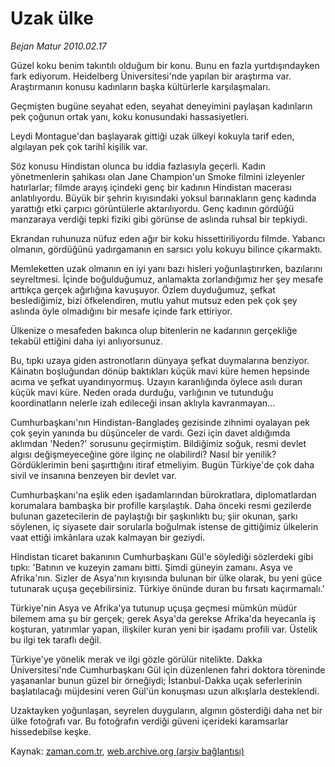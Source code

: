 # Uzak ülke

*Bejan Matur 2010.02.17*

<tr><td class="metin" colspan="2" style="padding-top: 20px; padding-left: 5px; ">Güzel koku benim takıntılı olduğum bir konu. Bunu en fazla yurtdışındayken fark ediyorum. Heidelberg Üniversitesi'nde yapılan bir araştırma var. Araştırmanın konusu kadınların başka kültürlerle karşılaşmaları.</td></tr><tr><td class="metin" colspan="2" style="padding-top: 20px; padding-left: 5px; "><p> Geçmişten bugüne seyahat eden, seyahat deneyimini paylaşan kadınların pek çoğunun ortak yanı, koku konusundaki hassasiyetleri.
<p> Leydi Montague'dan başlayarak gittiği uzak ülkeyi kokuyla tarif eden, algılayan pek çok tarihî kişilik var.
<p> Söz konusu Hindistan olunca bu iddia fazlasıyla geçerli. Kadın yönetmenlerin şahikası olan Jane Champion'un Smoke filmini izleyenler hatırlarlar; filmde arayış içindeki genç bir kadının Hindistan macerası anlatılıyordu. Büyük bir şehrin kıyısındaki yoksul barınakların genç kadında yarattığı etki çarpıcı görüntülerle aktarılıyordu. Genç kadının gördüğü manzaraya verdiği tepki fiziki gibi görünse de aslında ruhsal bir tepkiydi.
<p> Ekrandan ruhunuza nüfuz eden ağır bir koku hissettiriliyordu filmde. Yabancı olmanın, gördüğünü yadırgamanın en sarsıcı yolu kokuyu bilince çıkarmaktı.
<p> Memleketten uzak olmanın en iyi yanı bazı hisleri yoğunlaştırırken, bazılarını seyreltmesi. İçinde boğulduğumuz, anlamakta zorlandığımız her şey mesafe arttıkça gerçek ağırlığına kavuşuyor. Özlem duyduğumuz, şefkat beslediğimiz, bizi öfkelendiren, mutlu yahut mutsuz eden pek çok şey aslında öyle olmadığını bir mesafe içinde fark ettiriyor.
<p> Ülkenize o mesafeden bakınca olup bitenlerin ne kadarının gerçekliğe tekabül ettiğini daha iyi anlıyorsunuz.
<p> Bu, tıpkı uzaya giden astronotların dünyaya şefkat duymalarına benziyor. Kâinatın boşluğundan dönüp baktıkları küçük mavi küre hemen hepsinde acıma ve şefkat uyandırıyormuş. Uzayın karanlığında öylece asılı duran küçük mavi küre. Neden orada durduğu, varlığının ve tutunduğu koordinatların nelerle izah edileceği insan aklıyla kavranmayan...
<p> Cumhurbaşkanı'nın Hindistan-Bangladeş gezisinde zihnimi oyalayan pek çok şeyin yanında bu düşünceler de vardı. Gezi için davet aldığımda aklımdan 'Neden?' sorusunu geçirmiştim. Bildiğimiz soğuk, resmi devlet algısı değişmeyeceğine göre ilginç ne olabilirdi? Nasıl bir yenilik? Gördüklerimin beni şaşırttığını itiraf etmeliyim. Bugün Türkiye'de çok daha sivil ve insanına benzeyen bir devlet var.
<p> Cumhurbaşkanı'na eşlik eden işadamlarından bürokratlara, diplomatlardan korumalara bambaşka bir profille karşılaştık. Daha önceki resmi gezilerde bulunan gazetecilerin de paylaştığı bir şaşkınlıktı bu; şiir okunan, şarkı söylenen, iç siyasete dair sorularla boğulmak istense de gittiğimiz ülkelerin vaat ettiği imkânlara uzak kalmayan bir geziydi.
<p> Hindistan ticaret bakanının Cumhurbaşkanı Gül'e söylediği sözlerdeki gibi tıpkı: 'Batının ve kuzeyin zamanı bitti. Şimdi güneyin zamanı. Asya ve Afrika'nın. Sizler de Asya'nın kıyısında bulunan bir ülke olarak, bu yeni güce tutunarak uçuşa geçebilirsiniz. Türkiye önünde duran bu fırsatı kaçırmamalı.'
<p> Türkiye'nin Asya ve Afrika'ya tutunup uçuşa geçmesi mümkün müdür bilemem ama şu bir gerçek; gerek Asya'da gerekse Afrika'da heyecanla iş koşturan, yatırımlar yapan, ilişkiler kuran yeni bir işadamı profili var. Üstelik bu ilgi tek taraflı değil.
<p> Türkiye'ye yönelik merak ve ilgi gözle görülür nitelikte. Dakka Üniversitesi'nde Cumhurbaşkanı Gül için düzenlenen fahri doktora töreninde yaşananlar bunun güzel bir örneğiydi; İstanbul-Dakka uçak seferlerinin başlatılacağı müjdesini veren Gül'ün konuşması uzun alkışlarla desteklendi.
<p> Uzaktayken yoğunlaşan, seyrelen duyguların, algının gösterdiği daha net bir ülke fotoğrafı var. Bu fotoğrafın verdiği güveni içerideki karamsarlar hissedebilse keşke.<br/></p></p></p></p></p></p></p></p></p></p></p></p></p></td></tr>

Kaynak: [zaman.com.tr](http://zaman.com.tr/yazar.do?yazino=952444), [web.archive.org (arşiv bağlantısı)](http://web.archive.org/web/20100222084630/http://www.zaman.com.tr:80/yazar.do?yazino=952444)
